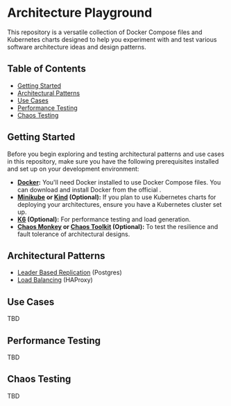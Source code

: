 # Architecture Playground

This repository is a versatile collection of Docker Compose files and Kubernetes charts designed to help you experiment with and test various software architecture ideas and design patterns.

## Table of Contents

- [Getting Started](#getting-started)
- [Architectural Patterns](#architectural-patterns)
- [Use Cases](#use-cases)
- [Performance Testing](#performance-testing)
- [Chaos Testing](#chaos-testing)

## Getting Started

Before you begin exploring and testing architectural patterns and use cases in this repository, make sure you have the following prerequisites installed and set up on your development environment:

- **[Docker](https://www.docker.com/get-started):** You'll need Docker installed to use Docker Compose files. You can download and install Docker from the official .
- **[Minikube](https://minikube.sigs.k8s.io/docs/start/) or [Kind](https://kind.sigs.k8s.io/docs/user/quick-start/) (Optional):** If you plan to use Kubernetes charts for deploying your architectures, ensure you have a Kubernetes cluster set up.
- **[K6](https://k6.io/docs/getting-started/installation) (Optional):** For performance testing and load generation.
- **[Chaos Monkey](https://github.com/Netflix/chaosmonkey) or [Chaos Toolkit](https://chaostoolkit.org/) (Optional):** To test the resilience and fault tolerance of architectural designs.

## Architectural Patterns

- [Leader Based Replication](./db/postgres/README.md) (Postgres)
- [Load Balancing](./lb/haproxy/README.md) (HAProxy)

## Use Cases

TBD

## Performance Testing

TBD

## Chaos Testing

TBD
